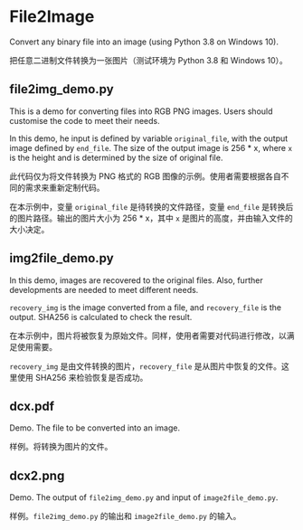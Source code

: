 # File2Image
Convert any binary file into an image (using Python 3.8 on Windows 10). 

把任意二进制文件转换为一张图片（测试环境为 Python 3.8 和 Windows 10）。

## file2img_demo.py
This is a demo for converting files into RGB PNG images. Users should customise the code to meet their needs.

In this demo, he input is defined by variable `original_file`, with the output image defined by `end_file`. The size of the output image is 256 * x, where `x` is the height and is determined by the size of original file.

此代码仅为将文件转换为 PNG 格式的 RGB 图像的示例。使用者需要根据各自不同的需求来重新定制代码。

在本示例中，变量 `original_file` 是待转换的文件路径，变量 `end_file` 是转换后的图片路径。输出的图片大小为 256 * x，其中 `x` 是图片的高度，并由输入文件的大小决定。

## img2file_demo.py
In this demo, images are recovered to the original files. Also, further developments are needed to meet different needs.

`recovery_img` is the image converted from a file, and `recovery_file` is the output. SHA256 is calculated to check the result.

在本示例中，图片将被恢复为原始文件。同样，使用者需要对代码进行修改，以满足使用需要。

`recovery_img` 是由文件转换的图片，`recovery_file` 是从图片中恢复的文件。这里使用 SHA256 来检验恢复是否成功。

## dcx.pdf
Demo. The file to be converted into an image.

样例。将转换为图片的文件。

## dcx2.png
Demo. The output of `file2img_demo.py` and input of `image2file_demo.py`.

样例。`file2img_demo.py` 的输出和 `image2file_demo.py` 的输入。
